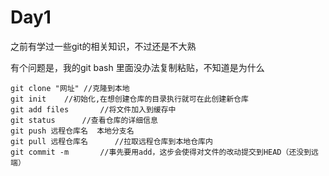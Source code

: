 
# Day1

之前有学过一些git的相关知识，不过还是不大熟

有个问题是，我的git bash 里面没办法复制粘贴，不知道是为什么

```
git clone "网址" //克隆到本地
git init 	//初始化,在想创建仓库的目录执行就可在此创建新仓库
git add files		//将文件加入到缓存中
git status		//查看仓库的详细信息
git push 远程仓库名	本地分支名	
git pull 远程仓库名		//拉取远程仓库到本地仓库内
git commit -m		//事先要用add，这步会使得对文件的改动提交到HEAD（还没到远端）
```
